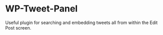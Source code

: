 # WP-Tweet-Panel
Useful plugin for searching and embedding tweets all from within the Edit Post screen.
